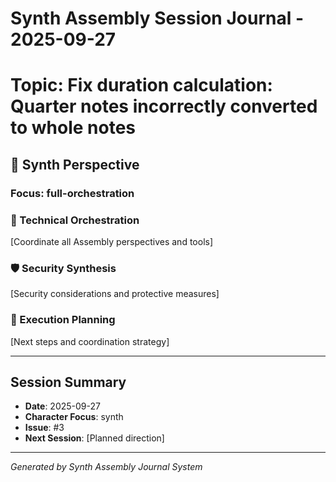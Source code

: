 # Synth Assembly Session Journal - 2025-09-27
# Topic: Fix duration calculation: Quarter notes incorrectly converted to whole notes

## 🧵 Synth Perspective

### Focus: full-orchestration

### 🔧 Technical Orchestration
[Coordinate all Assembly perspectives and tools]

### 🛡️ Security Synthesis  
[Security considerations and protective measures]

### 🎯 Execution Planning
[Next steps and coordination strategy]

---

## Session Summary
- **Date**: 2025-09-27
- **Character Focus**: synth
- **Issue**: #3
- **Next Session**: [Planned direction]

---
*Generated by Synth Assembly Journal System*
